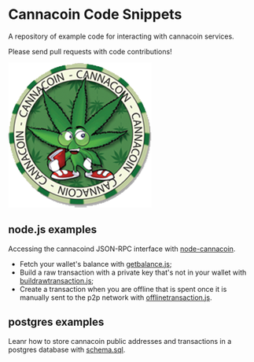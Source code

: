 # Cannacoin Code Snippets

A repository of example code for interacting with cannacoin services. 

Please send pull requests with code contributions!

![To the moon!](img/cannacoin.png)

## node.js examples
Accessing the cannacoind JSON-RPC interface with [node-cannacoin](https://github.com/countable/node-cannacoin).

 - Fetch your wallet's balance with [getbalance.js](nodejs/getbalance.js);
 - Build a raw transaction with a private key that's not in your wallet with [buildrawtransaction.js](nodejs/buildrawtransaction.js);
 - Create a transaction when you are offline that is spent once it is manually sent to the p2p network with [offlinetransaction.js](nodejs/offlinetransaction.js).

## postgres examples
Leanr how to store cannacoin public addresses and transactions in a postgres database with [schema.sql](postgres/schema.sql).
